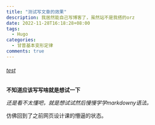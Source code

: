 ```yaml
---
title: "测试写文章的效果"
description: 我居然能自己写博客了，虽然站不是我搭的orz
date: 2022-11-28T16:18:28+08:00
tags:
  - Hugo
categories:
  - 甘普基本变形定律
comments: true
---
```


###### <u>test</u>

**不知道应该写写啥就是想试一下**

*还是看不太懂吧，就是想试试然后慢慢学学markdowny语法。*

仿佛回到了之前网页设计课的懵逼的状态。
